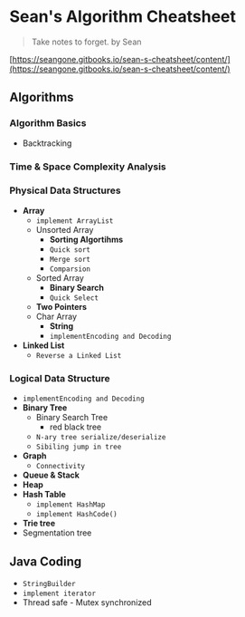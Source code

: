 <extoc></extoc>

# Sean's Algorithm Cheatsheet

> Take notes to forget.
> by Sean

[https://seangone.gitbooks.io/sean-s-cheatsheet/content/](https://seangone.gitbooks.io/sean-s-cheatsheet/content/)

## Algorithms

### Algorithm Basics

- Backtracking

### Time & Space Complexity Analysis
### Physical Data Structures

- **Array**
    - `implement ArrayList`
    - Unsorted Array
        - **Sorting Algortihms**
        - `Quick sort`
        - `Merge sort`
        - `Comparsion`
    - Sorted Array
        - **Binary Search**
        - `Quick Select`
    - **Two Pointers**
    - Char Array
        - **String**
        - `implementEncoding and Decoding`
- **Linked List**
    - `Reverse a Linked List`

### Logical Data Structure

- `implementEncoding and Decoding`
- **Binary Tree**
    - Binary Search Tree
        - red black tree
    - `N-ary tree serialize/deserialize`
    - `Sibiling jump in tree`
- **Graph**
    - `Connectivity`
- **Queue & Stack**
- **Heap**
- **Hash Table**
    - `implement HashMap`
    - `implement HashCode()`
- **Trie tree**
- Segmentation tree

## Java Coding

- `StringBuilder`
- `implement iterator`
- Thread safe - Mutex synchronized